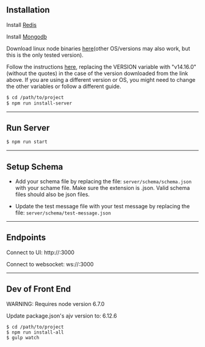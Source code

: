 ## Installation

Install [Redis](https://redis.io/docs/getting-started/installation/install-redis-on-linux/)

Install [Mongodb](https://www.mongodb.com/docs/v6.0/tutorial/install-mongodb-on-ubuntu/)

Download linux node binaries [here](https://nodejs.org/dist/v14.16.0/node-v14.16.0-linux-x64.tar.xz)(other OS/versions may also work, but this is the only tested version).

Follow the instructions [here](https://github.com/nodejs/help/wiki/Installation#how-to-install-nodejs-via-binary-archive-on-linux),
replacing the VERSION variable with "v14.16.0" (without the quotes) in the case of the version downloaded from the link above.
If you are using a different version or OS, you might need to change the other variables or follow a different guide.

```sh
$ cd /path/to/project
$ npm run install-server
```

-----------------------
## Run Server

```sh
$ npm run start
```

-----------------------
## Setup Schema

- Add your schema file by replacing the file:
  `server/schema/schema.json`
  with your schame file. Make sure the extension is .json. Valid schema files should also be json files.

- Update the test message file with your test message by replacing the file:
  `server/schema/test-message.json`

-----------------------
## Endpoints

Connect to UI:
http://<hostname>:3000

Connect to websocket:
ws://<hostname>:3000

-----------------------
## Dev of Front End

WARNING: Requires node version 6.7.0

Update package.json's ajv version to: 6.12.6

```
$ cd /path/to/project
$ npm run install-all
$ gulp watch
```
